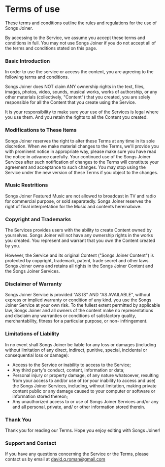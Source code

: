 # Terms of use

These terms and conditions outline the rules and regulations for the use of Songs Joiner.

By accessing to the Service, we assume you accept these terms and conditions in full. You may not use Songs Joiner if you do not accept all of the terms and conditions stated on this page.

### Basic Introduction

In order to use the service or access the content, you are agreeing to the following terms and conditions.

Songs Joiner does NOT claim ANY ownership rights in the text, files, images, photos, video, sounds, musical works, works of authorship, or any other materials (collectively, "Content") that you created, you are solely responsible for all the Content that you create using the Service.

It is your responsibility to make sure your use of the Services is legal where you use them. And you retain the rights to all the Content you created.

### Modifications to These Items

Songs Joiner reserves the right to alter these Terms at any time in its sole discretion. When we make material changes to the Terms, we'll provide you with prominent notice in appropriate way, please make sure you have read the notice in advance carefully. Your continued use of the Songs Joiner Services after such notification of changes to the Terms will constitute your agreement and acceptance to such changes. You may stop using the Service under the new version of these Terms if you object to the changes.

### Music Restritions

Songs Joiner Featured Music are not allowed to broadcast in TV and radio for commercial purpose, or sold separatedly. Songs Joiner reserves the right of final interpretation for the Music and contents hereinabove.

### Copyright and Trademarks

The Services provides users with the ability to create Content owned by yourselves. Songs Joiner will not have any ownership rights in the works you created. You represent and warrant that you own the Content created by you.

However, the Service and its original Content ("Songs Joiner Content") is protected by copyright, trademark, patent, trade secret and other laws. Songs Joiner owns and retains all rights in the Songs Joiner Content and the Songs Joiner Services.

### Disclaimer of Warranty

Songs Joiner Service is provided "AS IS" AND "AS AVAILABLE", without express or implied warranty or condition of any kind. you use the Songs Joiner Service at your own risk. To the fullest extent permitted by applicable law, Songs Joiner and all owners of the content make no representations and disclaim any warranties or conditions of satisfactory quality, merchantability, fitness for a particular purpose, or non- infringement.

### Limitations of Liability

In no event shall Songs Joiner be liable for any loss or damages (including without limitation of any direct, indirect, punitive, special, incidental or consequential loss or damage):

- Access to the Service or inability to access to the Service;
- Any third party's conduct, content, information or data;
- Personal injury or property damage, of any nature whatsoever, resulting from your access to and/or use of (or your inability to access and use) the Songs Joiner Services, including, without limitation, making private content public or any damage caused to your computer or software or information stored thereon;
- Any unauthorized access to or use of Songs Joiner Services and/or any and all personal, private, and/ or other information stored therein.

### Thank You

Thank you for reading our Terms. Hope you enjoy editing with Songs Joiner!

### Support and Contact

If you have any questions concerning the Service or the Terms, please contact us by email at david.q.roman@gmail.com
